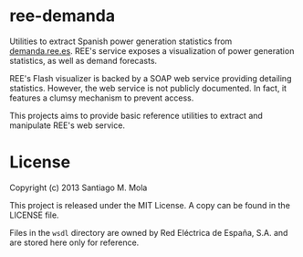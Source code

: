 ree-demanda
===========

Utilities to extract Spanish power generation statistics from [demanda.ree.es](http://demanda.ree.es/demanda.html). REE's service exposes a visualization of power generation statistics, as well as demand forecasts.

REE's Flash visualizer is backed by a SOAP web service providing detailing statistics. However, the web service is not publicly documented. In fact, it features a clumsy mechanism to prevent access.

This projects aims to provide basic reference utilities to extract and manipulate REE's web service.

License
=======

Copyright (c) 2013 Santiago M. Mola

This project is released under the MIT License. A copy can be found in the LICENSE file.

Files in the `wsdl` directory are owned by Red Eléctrica de España, S.A. and are stored here only for reference.

